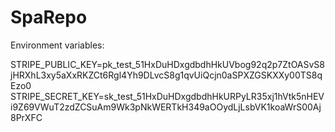 # SpaRepo
Environment variables:

STRIPE_PUBLIC_KEY=pk_test_51HxDuHDxgdbdhHkUVbog92q2p7ZtOASvS8jHRXhL3xy5aXxRKZCt6Rgl4Yh9DLvcS8g1qvUiQcjn0aSPXZGSKXXy00TS8qEzo0
STRIPE_SECRET_KEY=sk_test_51HxDuHDxgdbdhHkURPyLR35xj1hVtk5nHEVi9Z69VWuT2zdZCSuAm9Wk3pNkWERTkH349aOOydLjLsbVK1koaWrS00Aj8PrXFC
